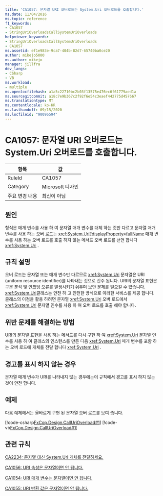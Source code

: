 ```yaml
---
title: 'CA1057: 문자열 URI 오버로드는 System.Uri 오버로드를 호출합니다.'
ms.date: 11/04/2016
ms.topic: reference
f1_keywords:
- CA1057
- StringUriOverloadsCallSystemUriOverloads
helpviewer_keywords:
- StringUriOverloadsCallSystemUriOverloads
- CA1057
ms.assetid: ef1e983e-9ca7-404b-82d7-65740ba0ce20
author: mikejo5000
ms.author: mikejo
manager: jillfra
dev_langs:
- CSharp
- VB
ms.workload:
- multiple
ms.openlocfilehash: a1a5c22710bc2b03f13575e476ec6f61779aed1a
ms.sourcegitcommit: a18c7e9b367c2f92f6e54c3eaef442775d457667
ms.translationtype: MT
ms.contentlocale: ko-KR
ms.lasthandoff: 09/15/2020
ms.locfileid: "90096594"
---
```

# <a name="ca1057-string-uri-overloads-call-systemuri-overloads"></a>CA1057: 문자열 URI 오버로드는 System.Uri 오버로드를 호출합니다.

|항목|값|
|-|-|
|RuleId|CA1057|
|Category|Microsoft 디자인|
|주요 변경 내용|최신이 아님|

## <a name="cause"></a>원인

형식은 매개 변수를 사용 하 여 문자열 매개 변수를 대체 하는 것만 다르고 문자열 매개 변수를 사용 하는 오버 로드는 <xref:System.Uri?displayProperty=fullName> 매개 변수를 사용 하는 오버 로드를 호출 하지 않는 메서드 오버 로드를 선언 합니다 <xref:System.Uri> .

## <a name="rule-description"></a>규칙 설명
오버 로드는 문자열 또는 매개 변수만 다르므로 <xref:System.Uri> 문자열은 URI (uniform resource identifier)를 나타내는 것으로 간주 됩니다. URI의 문자열 표현은 구문 분석 및 인코딩 오류를 발생시키기 쉬우며 보안 문제를 일으킬 수 있습니다. <xref:System.Uri>클래스는 안전 하 고 안전한 방식으로 이러한 서비스를 제공 합니다. 클래스의 이점을 활용 하려면 문자열 <xref:System.Uri> 오버 로드에서 <xref:System.Uri> 문자열 인수를 사용 하 여 오버 로드를 호출 해야 합니다.

## <a name="how-to-fix-violations"></a>위반 문제를 해결하는 방법
URI의 문자열 표현을 사용 하는 메서드를 다시 구현 하 여 <xref:System.Uri> 문자열 인수를 사용 하 여 클래스의 인스턴스를 만든 다음 <xref:System.Uri> 매개 변수를 포함 하는 오버 로드에 개체를 전달 합니다 <xref:System.Uri> .

## <a name="when-to-suppress-warnings"></a>경고를 표시 하지 않는 경우
문자열 매개 변수가 URI를 나타내지 않는 경우에는이 규칙에서 경고를 표시 하지 않는 것이 안전 합니다.

## <a name="example"></a>예제
다음 예제에서는 올바르게 구현 된 문자열 오버 로드를 보여 줍니다.

[!code-csharp[FxCop.Design.CallUriOverload#1](../code-quality/codesnippet/CSharp/ca1057-string-uri-overloads-call-system-uri-overloads_1.cs)]
[!code-vb[FxCop.Design.CallUriOverload#1](../code-quality/codesnippet/VisualBasic/ca1057-string-uri-overloads-call-system-uri-overloads_1.vb)]

## <a name="related-rules"></a>관련 규칙
[CA2234: 문자열 대신 System.Uri 개체를 전달하세요.](../code-quality/ca2234.md)

[CA1056: URI 속성은 문자열이면 안 됩니다.](../code-quality/ca1056.md)

[CA1054: URI 매개 변수는 문자열이면 안 됩니다.](../code-quality/ca1054.md)

[CA1055: URI 반환 값은 문자열이면 안 됩니다.](../code-quality/ca1055.md)

